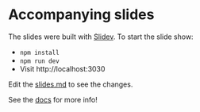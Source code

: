 # Accompanying slides

The slides were built with [Slidev](https://sli.dev/). To start the slide show:

- `npm install`
- `npm run dev`
- Visit http://localhost:3030

Edit the [slides.md](./slides.md) to see the changes.

See the [docs](https://sli.dev/) for more info!
